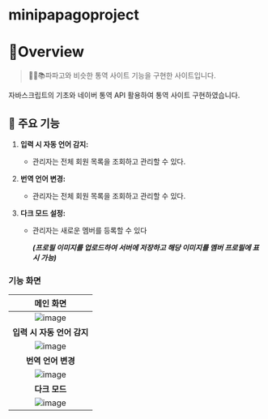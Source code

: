 # minipapagoproject

#  🍳Overview

> 🧑‍🎓📚파파고와 비슷한 통역 사이트 기능을 구현한 사이트입니다.

자바스크립트의 기초와 네이버 통역 API 활용하여 통역 사이트 구현하였습니다.

## 📍 주요 기능
1. **입력 시 자동 언어 감지:**
    - 관리자는 전체 회원 목록을 조회하고 관리할 수 있다.

2. **번역 언어 변경:**
    - 관리자는 전체 회원 목록을 조회하고 관리할 수 있다.

3. **다크 모드 설정:**
    - 관리자는 새로운 멤버를 등록할 수 있다

      **_(프로필 이미지를 업로드하여 서버에 저장하고 해당 이미지를 멤버 프로필에 표시 가능)_**


### 기능 화면 

| 메인 화면 |
| :--------: |
| ![image](https://github.com/simidot/minipapagoproject/assets/114278754/10ffc2b4-1a25-4142-87e2-47346160ea06)|
| **입력 시 자동 언어 감지**|
|![image](https://github.com/simidot/minipapagoproject/assets/114278754/b55e0f21-3b47-4e05-a0b5-033c6569a673)|
| **번역 언어 변경**|
|![image](https://github.com/simidot/minipapagoproject/assets/114278754/25af5317-e649-4b07-9cd6-75b159efd55c)|
| **다크 모드**|
|![image](https://github.com/simidot/minipapagoproject/assets/114278754/7ae32ece-55ed-4f81-a0bd-a132db76f01a)|


